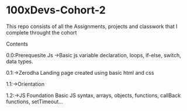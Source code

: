 # 100xDevs-Cohort-2
This repo consists of all the Assignments, projects and  classwork that I complete throught the cohort

Contents

0.0:Prerequesite Js
    ->Basic js
        variable declaration, loops, if-else, switch, data types.

0.1:->Zerodha Landing page
        created using basic html and css

1.1:->Orientation 

1.2:->JS Foundation
	Basic JS syntax, arrays, objects, functions, callBack functions, setTimeout...
